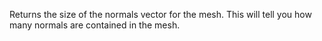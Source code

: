 Returns the size of the normals vector for the mesh. This will tell you how many normals are contained in the mesh.

